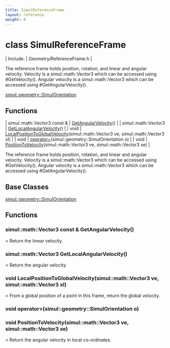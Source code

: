 ```yaml
---
title: SimulReferenceFrame
layout: reference
weight: 0
---
```

class SimulReferenceFrame
===

| Include: | Geometry/ReferenceFrame.h |

The reference frame holds position, rotation, and linear and angular velocity.
Velocity is a simul::math::Vector3 which can be accessed using #GetVelocity().
Angular velocity is a simul::math::Vector3 which can be accessed using #GetAngularVelocity().
  

[simul::geometry::SimulOrientation](simulorientation)

Functions
---

| simul::math::Vector3  const & | [GetAngularVelocity](#GetAngularVelocity)() |
| simul::math::Vector3 | [GetLocalAngularVelocity](#GetLocalAngularVelocity)() |
| void | [LocalPositionToGlobalVelocity](#LocalPositionToGlobalVelocity)(simul::math::Vector3 ve, simul::math::Vector3 xl) |
| void | [operator=](#operator=)(simul::geometry::SimulOrientation o) |
| void | [PositionToVelocity](#PositionToVelocity)(simul::math::Vector3 ve, simul::math::Vector3 xe) |

The reference frame holds position, rotation, and linear and angular velocity.
Velocity is a simul::math::Vector3 which can be accessed using #GetVelocity().
Angular velocity is a simul::math::Vector3 which can be accessed using #GetAngularVelocity().
  


Base Classes
---
[simul::geometry::SimulOrientation](simulorientation)

Functions
---

### <a name="GetAngularVelocity"/>simul::math::Vector3  const & GetAngularVelocity()
< Return the linear velocity.

### <a name="GetLocalAngularVelocity"/>simul::math::Vector3 GetLocalAngularVelocity()
< Return the angular velocity.

### <a name="LocalPositionToGlobalVelocity"/>void LocalPositionToGlobalVelocity(simul::math::Vector3 ve, simul::math::Vector3 xl)
< From a global position of a point in this frame, return the global velocity.

### <a name="operator="/>void operator=(simul::geometry::SimulOrientation o)

### <a name="PositionToVelocity"/>void PositionToVelocity(simul::math::Vector3 ve, simul::math::Vector3 xe)
< Return the angular velocity in local co-ordinates.
